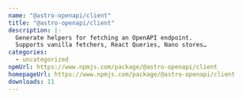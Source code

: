 ```yaml
---
name: "@astro-openapi/client"
title: "@astro-openapi/client"
description: |-
  Generate helpers for fetching an OpenAPI endpoint.
  Supports vanilla fetchers, React Queries, Nano stores…
categories:
  - uncategorized
npmUrl: https://www.npmjs.com/package/@astro-openapi/client
homepageUrl: https://www.npmjs.com/package/@astro-openapi/client
downloads: 11
---
```

